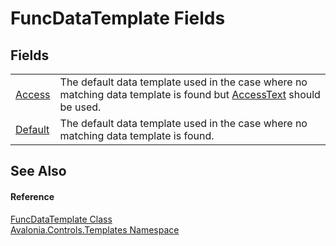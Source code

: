 # FuncDataTemplate Fields




## Fields
<table>
<tr>
<td><a href="F_Avalonia_Controls_Templates_FuncDataTemplate_Access">Access</a></td>
<td>The default data template used in the case where no matching data template is found but <a href="T_Avalonia_Controls_Primitives_AccessText">AccessText</a> should be used.</td>
</tr>
<tr>
<td><a href="F_Avalonia_Controls_Templates_FuncDataTemplate_Default">Default</a></td>
<td>The default data template used in the case where no matching data template is found.</td>
</tr>
</table>

## See Also


#### Reference
<a href="T_Avalonia_Controls_Templates_FuncDataTemplate">FuncDataTemplate Class</a>  
<a href="N_Avalonia_Controls_Templates">Avalonia.Controls.Templates Namespace</a>  

